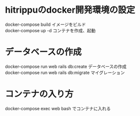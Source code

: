 # hitrippuのdocker開発環境の設定

docker-compose build イメージをビルド  
docker-compose up -d コンテナを作成、起動

# データベースの作成
docker-compose run web rails db:create データベースの作成  
docker-compose run web rails db:migrate マイグレーション

# コンテナの入り方
docker-compose exec web bash でコンテナに入れる 
